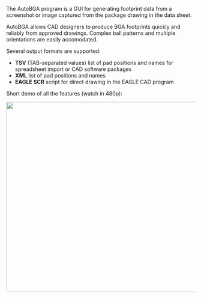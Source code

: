 The AutoBGA program is a GUI for generating footprint data from a screenshot or image captured from the package drawing in the data sheet.

AutoBGA allows CAD designers to produce BGA footprints quickly and reliably from approved drawings. Complex ball patterns and multiple orientations are easily accomodated.

Several output formats are supported:
  * **TSV** (TAB-separated values) list of pad positions and names for spreadsheet import or CAD software packages
  * **XML** list of pad positions and names
  * **EAGLE SCR** script for direct drawing in the EAGLE CAD program

Short demo of all the features (watch in 480p):

<a href='http://www.youtube.com/watch?feature=player_embedded&v=REWKx31z6RY' target='_blank'><img src='http://img.youtube.com/vi/REWKx31z6RY/0.jpg' width='640' height=505 /></a>